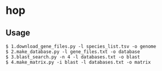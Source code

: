 # hop

## Usage
    $ 1.download_gene_files.py -l species_list.tsv -o genome
    $ 2.make_database.py -l gene_files.txt -o database
    $ 3.blast_search.py -n 4 -l databases.txt -o blast
    $ 4.make_matrix.py -i blast -l databases.txt -o matrix
